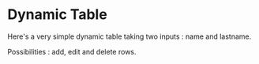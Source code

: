 
# Dynamic Table 

Here's a very simple dynamic table taking two inputs : name and lastname.

Possibilities : add, edit and delete rows.


